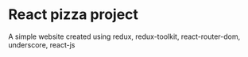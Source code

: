 # React pizza project

A simple website created using redux, redux-toolkit, react-router-dom, underscore, react-js 
